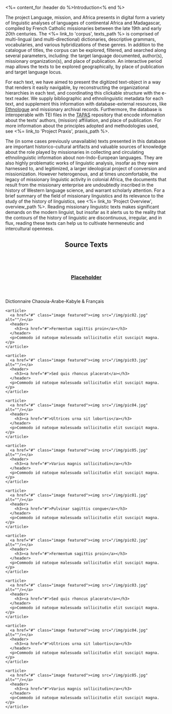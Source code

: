 <%= content_for :header do %>Introduction<% end %>

The project Language, mission, and Africa presents in digital form a variety of linguistic
analyses of languages of continental Africa and Madagascar, compiled by French Catholic
missionaries between the late 19th and early 20th centuries. The <%= link_to 'corpus', texts_path %> is comprised of
multi-lingual (and multi-directional) dictionaries, descriptive grammars, vocabularies,
and various hybridizations of these genres. In addition to the catalogue of titles, the
corpus can be explored, filtered, and searched along several parameters, including: the
target language documented, author(s), missionary organization(s), and place of
publication. An interactive period map allows the texts to be explored geographically, by
place of publication and target language locus.

For each text, we have aimed to present the digitized text-object in a way that renders it
easily navigable, by reconstructing the organizational hierarchies in each text, and
coordinating this clickable structure with the e-text reader. We supply bibliographic and
ethnolinguistic metadata for each text, and supplement this information with
database-external resources, like [Ethnologue](https://www.ethnologue.com/) and missionary archival records. Furthermore,
the database is interoperable with TEI files in the [TAPAS](http://tapasproject.org/) repository that encode
information about the texts’ authors, (mission) affiliation, and place of publication. For
more information about the principles adopted and methodologies used, see <%= link_to 'Project Praxis', praxis_path %>.

The (in some cases previously unavailable) texts presented in this database are important
historico-cultural artifacts and valuable sources of knowledge about the role played by
missionaries in collecting and circulating ethnolinguistic information about
non-Indo-European languages. They are also highly problematic works of linguistic
analysis, insofar as they were harnessed to, and legitimized, a larger ideological project
of conversion and missionization. However heterogenous, and at times uncomfortable, the
legacy of missionary linguistic activity in colonial Africa, the documents that result
from the missionary enterprise are undoubtedly inscribed in the history of Western
language science, and warrant scholarly attention. For a brief summary of the field of
missionary linguistics and its relevance to the study of the history of linguistics, see
<%= link_to 'Project Overview', overview_path %>. Reading missionary linguistic texts makes significant demands on the
modern linguist, but insofar as it alerts us to the reality that the contours of the
history of linguistic are discontinuous, irregular, and in flux, reading these texts can
help us to cultivate hermeneutic and intercultural openness.


<!-- Carousel -->
<section class="carousel">
  <div class="reel">
    <header>
      <h2>Source Texts</h2>
    </header>
    <article>
      <a href="http://grammars.lutralib.org/texts/1/read" class="image featured"><img src="/img/pic02.jpg" alt=""/></a>
      <header>
        <h3><a href="http://grammars.lutralib.org/texts/1/read">Placeholder</a></h3>
      </header>
      <p>Dictionnaire Chaouia-Arabe-Kabyle & Français</p>
    </article>

    <article>
      <a href="#" class="image featured"><img src="/img/pic02.jpg" alt=""/></a>
      <header>
        <h3><a href="#">Fermentum sagittis proin</a></h3>
      </header>
      <p>Commodo id natoque malesuada sollicitudin elit suscipit magna.</p>
    </article>

    <article>
      <a href="#" class="image featured"><img src="/img/pic03.jpg" alt=""/></a>
      <header>
        <h3><a href="#">Sed quis rhoncus placerat</a></h3>
      </header>
      <p>Commodo id natoque malesuada sollicitudin elit suscipit magna.</p>
    </article>

    <article>
      <a href="#" class="image featured"><img src="/img/pic04.jpg" alt=""/></a>
      <header>
        <h3><a href="#">Ultrices urna sit lobortis</a></h3>
      </header>
      <p>Commodo id natoque malesuada sollicitudin elit suscipit magna.</p>
    </article>

    <article>
      <a href="#" class="image featured"><img src="/img/pic05.jpg" alt=""/></a>
      <header>
        <h3><a href="#">Varius magnis sollicitudin</a></h3>
      </header>
      <p>Commodo id natoque malesuada sollicitudin elit suscipit magna.</p>
    </article>

    <article>
      <a href="#" class="image featured"><img src="/img/pic01.jpg" alt=""/></a>
      <header>
        <h3><a href="#">Pulvinar sagittis congue</a></h3>
      </header>
      <p>Commodo id natoque malesuada sollicitudin elit suscipit magna.</p>
    </article>

    <article>
      <a href="#" class="image featured"><img src="/img/pic02.jpg" alt=""/></a>
      <header>
        <h3><a href="#">Fermentum sagittis proin</a></h3>
      </header>
      <p>Commodo id natoque malesuada sollicitudin elit suscipit magna.</p>
    </article>

    <article>
      <a href="#" class="image featured"><img src="/img/pic03.jpg" alt=""/></a>
      <header>
        <h3><a href="#">Sed quis rhoncus placerat</a></h3>
      </header>
      <p>Commodo id natoque malesuada sollicitudin elit suscipit magna.</p>
    </article>

    <article>
      <a href="#" class="image featured"><img src="/img/pic04.jpg" alt=""/></a>
      <header>
        <h3><a href="#">Ultrices urna sit lobortis</a></h3>
      </header>
      <p>Commodo id natoque malesuada sollicitudin elit suscipit magna.</p>
    </article>

    <article>
      <a href="#" class="image featured"><img src="/img/pic05.jpg" alt=""/></a>
      <header>
        <h3><a href="#">Varius magnis sollicitudin</a></h3>
      </header>
      <p>Commodo id natoque malesuada sollicitudin elit suscipit magna.</p>
    </article>
  </div>

</section>

